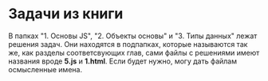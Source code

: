 # Задачи из книги
В папках "1. Основы JS", "2. Объекты основы" и "3. Типы данных" лежат решения задач. Они находятся 
в подпапках, которые называются так же, как разделы соответсвующих глав, сами файлы с решениями имеют
названия вроде **5.js** и **1.html**. Если будет нужно, могу дать файлам осмысленные имена.
